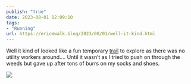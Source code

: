 ```yaml
---
publish: "true"
date: 2023-08-01 12:09:10
tags:
- "Running"
url: https://ericmwalk.blog/2023/08/01/well-it-kind.html
---
```

Well it kind of looked like a fun temporary [trail](https://strava.com/activities/9561709477) to explore as there was no utility workers around.... Until it wasn’t as I tried to push on through the weeds but gave up after tons of burrs on my socks and shoes.

![](https://ericmwalk.blog/uploads/2023/9535734a88.jpg)
